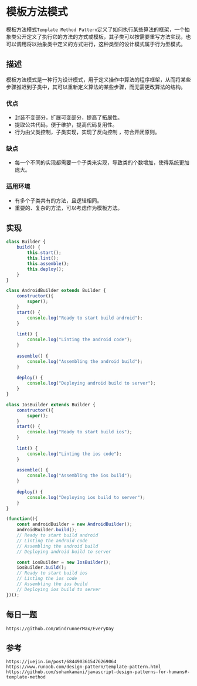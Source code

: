 # 模板方法模式
模板方法模式`Template Method Pattern`定义了如何执行某些算法的框架，一个抽象类公开定义了执行它的方法的方式或模板，其子类可以按需要重写方法实现，也可以调用将以抽象类中定义的方式进行，这种类型的设计模式属于行为型模式。

## 描述
模板方法模式是一种行为设计模式，用于定义操作中算法的程序框架，从而将某些步骤推迟到子类中，其可以重新定义算法的某些步骤，而无需更改算法的结构。

### 优点
* 封装不变部分，扩展可变部分，提高了拓展性。 
* 提取公共代码，便于维护，提高代码复用性。 
* 行为由父类控制，子类实现，实现了反向控制 ，符合开闭原则。

### 缺点
* 每一个不同的实现都需要一个子类来实现，导致类的个数增加，使得系统更加庞大。

### 适用环境
* 有多个子类共有的方法，且逻辑相同。 
* 重要的、复杂的方法，可以考虑作为模板方法。

## 实现

```javascript
class Builder {
    build() {
        this.start();
        this.lint();
        this.assemble();
        this.deploy();
    }
}

class AndroidBuilder extends Builder {
    constructor(){
        super();
    }
    start() {
        console.log("Ready to start build android");
    }
    
    lint() {
        console.log("Linting the android code");
    }
    
    assemble() {
        console.log("Assembling the android build");
    }
    
    deploy() {
        console.log("Deploying android build to server");
    }
}

class IosBuilder extends Builder {
    constructor(){
        super();
    }
    start() {
        console.log("Ready to start build ios");
    }
    
    lint() {
        console.log("Linting the ios code");
    }
    
    assemble() {
        console.log("Assembling the ios build");
    }
    
    deploy() {
        console.log("Deploying ios build to server");
    }
}

(function(){
    const androidBuilder = new AndroidBuilder();
    androidBuilder.build();
    // Ready to start build android
    // Linting the android code
    // Assembling the android build
    // Deploying android build to server

    const iosBuilder = new IosBuilder();
    iosBuilder.build();
    // Ready to start build ios
    // Linting the ios code
    // Assembling the ios build
    // Deploying ios build to server
})();
```


## 每日一题

```
https://github.com/WindrunnerMax/EveryDay
```

## 参考

```
https://juejin.im/post/6844903615476269064
https://www.runoob.com/design-pattern/template-pattern.html
https://github.com/sohamkamani/javascript-design-patterns-for-humans#-template-method
```
